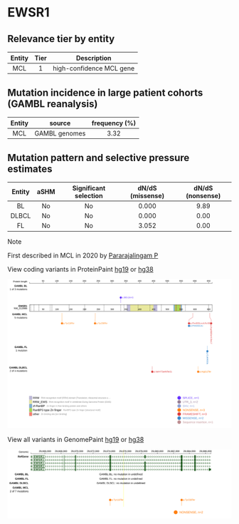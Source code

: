 # EWSR1

## Relevance tier by entity

|Entity|Tier|Description             |
|:------:|:----:|------------------------|
|MCL   |1   |high-confidence MCL gene|

## Mutation incidence in large patient cohorts (GAMBL reanalysis)

|Entity|source       |frequency (%)|
|:------:|:-------------:|:-------------:|
|MCL   |GAMBL genomes|3.32         |

## Mutation pattern and selective pressure estimates

|Entity|aSHM|Significant selection|dN/dS (missense)|dN/dS (nonsense)|
|:------:|:----:|:---------------------:|:----------------:|:----------------:|
|BL    |No  |No                   |0.000           |9.89            |
|DLBCL |No  |No                   |0.000           |0.00            |
|FL    |No  |No                   |3.052           |0.00            |


> [!NOTE]
> First described in MCL in 2020 by [Pararajalingam P](https://pubmed.ncbi.nlm.nih.gov/32160292)


View coding variants in ProteinPaint [hg19](https://morinlab.github.io/LLMPP/GAMBL/EWSR1_protein.html)  or [hg38](https://morinlab.github.io/LLMPP/GAMBL/EWSR1_protein_hg38.html)

![image](images/proteinpaint/EWSR1_NM_013986.svg)

View all variants in GenomePaint [hg19](https://morinlab.github.io/LLMPP/GAMBL/EWSR1.html)  or [hg38](https://morinlab.github.io/LLMPP/GAMBL/EWSR1_hg38.html)

![image](images/proteinpaint/EWSR1.svg)
